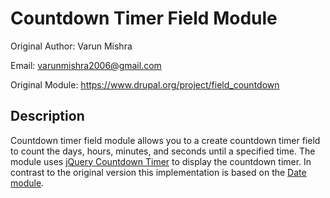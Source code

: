 # Countdown Timer Field Module
Original Author: Varun Mishra

Email: varunmishra2006@gmail.com

Original Module: https://www.drupal.org/project/field_countdown

## Description
Countdown timer field module allows you to a create countdown timer field to count the days, hours, minutes, and seconds until a specified time.
The module uses [jQuery Countdown Timer](http://tutorialzine.com/2011/12/countdown-jquery/) to display the countdown timer.
In contrast to the original version this implementation is based on the [Date module](https://www.drupal.org/project/date).
